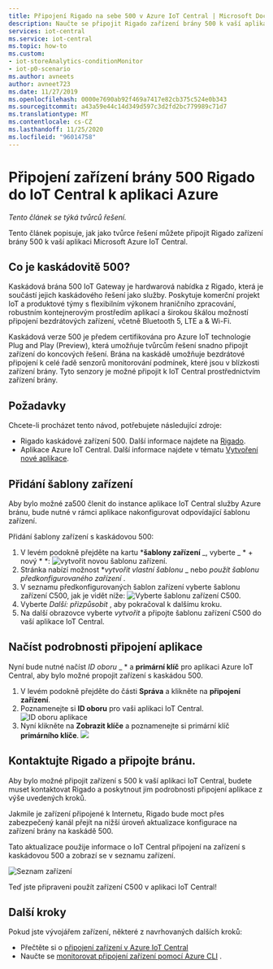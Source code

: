 ```yaml
---
title: Připojení Rigado na sebe 500 v Azure IoT Central | Microsoft Docs
description: Naučte se připojit Rigado zařízení brány 500 k vaší aplikaci IoT Central.
services: iot-central
ms.service: iot-central
ms.topic: how-to
ms.custom:
- iot-storeAnalytics-conditionMonitor
- iot-p0-scenario
ms.author: avneets
author: avneet723
ms.date: 11/27/2019
ms.openlocfilehash: 0000e7690ab92f469a7417e82cb375c524e0b343
ms.sourcegitcommit: a43a59e44c14d349d597c3d2fd2bc779989c71d7
ms.translationtype: MT
ms.contentlocale: cs-CZ
ms.lasthandoff: 11/25/2020
ms.locfileid: "96014758"
---
```

# <a name="connect-a-rigado-cascade-500-gateway-device-to-your-azure-iot-central-application"></a>Připojení zařízení brány 500 Rigado do IoT Central k aplikaci Azure

*Tento článek se týká tvůrců řešení.*

Tento článek popisuje, jak jako tvůrce řešení můžete připojit Rigado zařízení brány 500 k vaší aplikaci Microsoft Azure IoT Central. 

## <a name="what-is-cascade-500"></a>Co je kaskádovitě 500?

Kaskádová brána 500 IoT Gateway je hardwarová nabídka z Rigado, která je součástí jejich kaskádového řešení jako služby. Poskytuje komerční projekt IoT a produktové týmy s flexibilním výkonem hraničního zpracování, robustním kontejnerovým prostředím aplikací a širokou škálou možností připojení bezdrátových zařízení, včetně Bluetooth 5, LTE a & Wi-Fi.

Kaskádová verze 500 je předem certifikována pro Azure IoT technologie Plug and Play (Preview), která umožňuje tvůrcům řešení snadno připojit zařízení do koncových řešení. Brána na kaskádě umožňuje bezdrátové připojení k celé řadě senzorů monitorování podmínek, které jsou v blízkosti zařízení brány. Tyto senzory je možné připojit k IoT Central prostřednictvím zařízení brány.

## <a name="prerequisites"></a>Požadavky
Chcete-li procházet tento návod, potřebujete následující zdroje:

* Rigado kaskádové zařízení 500. Další informace najdete na [Rigado](https://www.rigado.com/).
* Aplikace Azure IoT Central. Další informace najdete v tématu [Vytvoření nové aplikace](./quick-deploy-iot-central.md).

## <a name="add-a-device-template"></a>Přidání šablony zařízení

Aby bylo možné za500 členit do instance aplikace IoT Central služby Azure bránu, bude nutné v rámci aplikace nakonfigurovat odpovídající šablonu zařízení.

Přidání šablony zařízení s kaskádovou 500: 

1. V levém podokně přejděte na kartu ***šablony zařízení** _, vyberte _ * + nový * *: ![ vytvořit novou šablonu zařízení.](./media/howto-connect-rigado-cascade-500/device-template-new.png)
1. Stránka nabízí možnost **_vytvořit vlastní šablonu_* _ nebo _*_použít šablonu předkonfigurovaného zařízení_*_ .
1. V seznamu předkonfigurovaných šablon zařízení vyberte šablonu zařízení C500, jak je vidět níže: ![ Vyberte šablonu zařízení C500.](./media/howto-connect-rigado-cascade-500/device-template-preconfigured.png)
1. Vyberte _*_Další: přizpůsobit_*_ , aby pokračoval k dalšímu kroku. 
1. Na další obrazovce vyberte _*_vytvořit_*_ a připojte šablonu zařízení C500 do vaší aplikace IoT Central.

## <a name="retrieve-application-connection-details"></a>Načíst podrobnosti připojení aplikace

Nyní bude nutné načíst *ID oboru* _ * a **primární klíč** pro aplikaci Azure IoT Central, aby bylo možné propojit zařízení s kaskádou 500. 

1. V levém podokně přejděte do části **Správa**  a klikněte na **připojení zařízení**. 
2. Poznamenejte si **ID oboru** pro vaši aplikaci IoT Central.
![ID oboru aplikace](./media/howto-connect-rigado-cascade-500/app-scope-id.png)
3. Nyní klikněte na **Zobrazit klíče** a poznamenejte si primární klíč **primárního klíče**. 
 ![](./media/howto-connect-rigado-cascade-500/primary-key-sas.png)  

## <a name="contact-rigado-to-connect-the-gateway"></a>Kontaktujte Rigado a připojte bránu. 

Aby bylo možné připojit zařízení s 500 k vaší aplikaci IoT Central, budete muset kontaktovat Rigado a poskytnout jim podrobnosti připojení aplikace z výše uvedených kroků. 

Jakmile je zařízení připojené k Internetu, Rigado bude moct přes zabezpečený kanál přejít na nižší úroveň aktualizace konfigurace na zařízení brány na kaskádě 500. 

Tato aktualizace použije informace o IoT Central připojení na zařízení s kaskádovou 500 a zobrazí se v seznamu zařízení. 

![Seznam zařízení](./media/howto-connect-rigado-cascade-500/devices-list-c500.png)  

Teď jste připraveni použít zařízení C500 v aplikaci IoT Central!

## <a name="next-steps"></a>Další kroky

Pokud jste vývojářem zařízení, některé z navrhovaných dalších kroků:

- Přečtěte si o [připojení zařízení v Azure IoT Central](./concepts-get-connected.md)
- Naučte se [monitorovat připojení zařízení pomocí Azure CLI](./howto-monitor-devices-azure-cli.md) .
